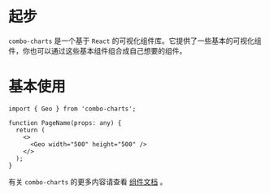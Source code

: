 # 起步

`combo-charts` 是一个基于 `React` 的可视化组件库。它提供了一些基本的可视化组件，你也可以通过这些基本组件组合成自己想要的组件。

# 基本使用

```tsx
import { Geo } from 'combo-charts';

function PageName(props: any) {
  return (
    <>
      <Geo width="500" height="500" />
    </>
  );
}
```

有关 `combo-charts` 的更多内容请查看 [组件文档](./docs/README.md) 。
